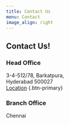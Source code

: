 ```yaml
---
title: Contact Us
menu: Contact
image_align: right
---
```


## **Contact** Us!

### Head Office ###

3-4-512/78, Barkatpura, <br>
Hyderabad 500027 <br>
[Location](https://goo.gl/maps/2ffQegf21bKp9Tmy7) {.btn-primary}

### Branch Office ###

Chennai